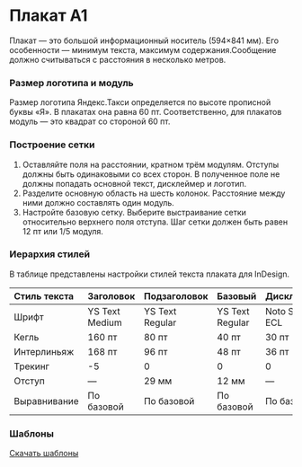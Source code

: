 # Плакат A1

Плакат — это большой информационный носитель \(594×841 мм\). Его особенности — минимум текста, максимум содержания.Сообщение должно считываться с расстояния в несколько метров.

### Размер логотипа и модуль

Размер логотипа Яндекс.Такси определяется по высоте прописной буквы «Я». В плакатах она равна 60 пт. Соответственно, для плакатов модуль — это квадрат со стороной 60 пт.

### Построение сетки

1. Оставляйте поля на расстоянии, кратном трём модулям. Отступы должны быть одинаковыми со всех сторон. В полученное поле не должны попадать основной текст, дисклеймер и логотип.
2. Разделите основную область на шесть колонок. Расстояние между ними должно составлять один модуль.
3. Настройте базовую сетку. Выберите выстраивание сетки относительно верхнего поля отступа. Шаг сетки должен быть равен 12 пт или 1/5 модуля.

### Иерархия стилей

В таблице представлены настройки стилей текста плаката для InDesign.

| Стиль текста | Заголовок | Подзаголовок | Базовый | Дисклеймер |
| :--- | :--- | :--- | :--- | :--- |
| Шрифт | YS Text Medium | YS Text Regular | YS Text Regular | Noto Sans ECL |
| Кегль | 160 пт | 80 пт | 40 пт | 30 пт |
| Интерлиньяж | 168 пт | 96 пт | 48 пт | 36 пт |
| Трекинг | -5 | 0 | 0 | 0 |
| Отступ | — | 29 мм | 12 мм | — |
| Выравнивание | По базовой | По базовой | По базовой | По базовой |

### Шаблоны

[Скачать шаблоны](https://disk.yandex.ru/client/disk/CREATIVE/!YTD_GUIDES/Templates/POSM/A1%2520Folder)

